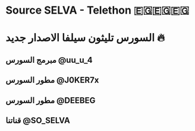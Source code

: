 # Source SELVA - Telethon 🇪🇬🇪🇬🇪🇬
#  السورس  تليثون سيلفا الاصدار جديد 🔥 

##  مبرمج السورس @uu_u_4

##  مطور السورس @J0KER7x

##  مطور السورس @DEEBEG


##   قناتنا @SO_SELVA












